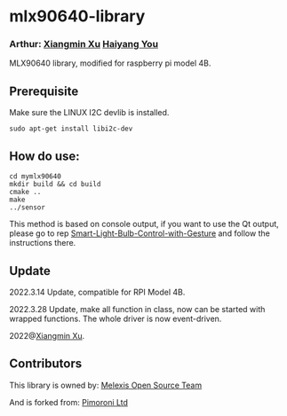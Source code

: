 # mlx90640-library
### Arthur: [Xiangmin Xu](https://github.com/Maripoforest) [Haiyang You](https://github.com/rhythm232)
MLX90640 library, modified for raspberry pi model 4B.

## Prerequisite
Make sure the LINUX I2C devlib is installed.
```
sudo apt-get install libi2c-dev
```

## How do use:
```
cd mymlx90640
mkdir build && cd build
cmake ..
make
../sensor
```
This method is based on console output, if you want to use the Qt output, please go to rep [Smart-Light-Bulb-Control-with-Gesture](https://github.com/Maripoforest/Smart-Light-Bulb-Control-with-Gesture.git) and follow the instructions there.

## Update
2022.3.14 Update, compatible for RPI Model 4B.

2022.3.28 Update, make all function in class, now can be started with wrapped functions. The whole driver is now event-driven.

2022@[Xiangmin Xu](https://github.com/Maripoforest).

## Contributors
This library is owned by: [Melexis Open Source Team](https://github.com/melexis)

And is forked from: [Pimoroni Ltd](https://github.com/pimoroni)
 
